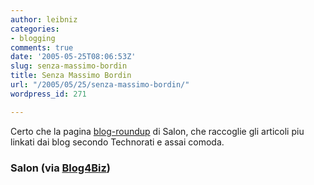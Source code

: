 ```yaml
---
author: leibniz
categories:
- blogging
comments: true
date: '2005-05-25T08:06:53Z'
slug: senza-massimo-bordin
title: Senza Massimo Bordin
url: "/2005/05/25/senza-massimo-bordin/"
wordpress_id: 271

---
```

Certo che la pagina [blog-roundup](http://www.salon.com/meta/index.html) di Salon, che raccoglie gli articoli piu linkati dai blog secondo Technorati e assai comoda.  



### Salon (via [Blog4Biz](http://www.blogs4biz.info/index.php?title=blog_roundup&more=1&c=1&tb=1&pb=1))

